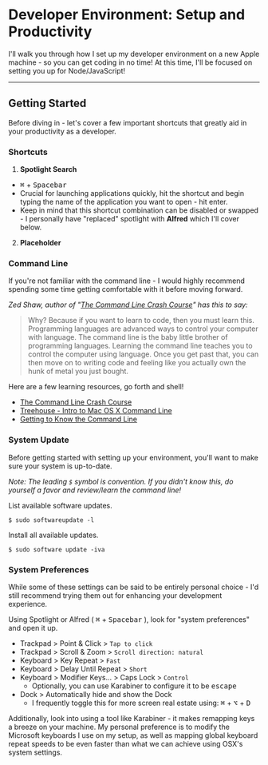 # Developer Environment: Setup and Productivity

I'll walk you through how I set up my developer environment on a new Apple machine - so you can get coding in no time! At this time, I'll be focused on setting you up for Node/JavaScript!
___

## Getting Started

Before diving in - let's cover a few important shortcuts that greatly aid in your productivity as a developer.

### Shortcuts

1. **Spotlight Search**
  * <kbd>⌘</kbd> + <kbd>Spacebar</kbd>
  * Crucial for launching applications quickly, hit the shortcut and begin typing the name of the application you want to open - hit enter.
  * Keep in mind that this shortcut combination can be disabled or swapped - I personally have "replaced" spotlight with **Alfred** which I'll cover below.

2. **Placeholder**

### Command Line
If you're not familiar with the command line - I would highly recommend spending some time getting comfortable with it before moving forward.

*Zed Shaw, author of "[The Command Line Crash Course](http://cli.learncodethehardway.org/book/)" has this to say:*

> Why? Because if you want to learn to code, then you must learn this. Programming languages are advanced ways to control your computer with language. The command line is the baby little brother of programming languages. Learning the command line teaches you to control the computer using language. Once you get past that, you can then move on to writing code and feeling like you actually own the hunk of metal you just bought.

Here are a few learning resources, go forth and shell!

* [The Command Line Crash Course](http://cli.learncodethehardway.org/book/)
* [Treehouse - Intro to Mac OS X Command Line](http://blog.teamtreehouse.com/introduction-to-the-mac-os-x-command-line)
* [Getting to Know the Command Line](http://www.davidbaumgold.com/tutorials/command-line/)

### System Update
Before getting started with setting up your environment, you'll want to make sure your system is up-to-date.

*Note: The leading `$` symbol is convention. If you didn't know this, do yourself a favor and review/learn the command line!*

List available software updates.
```
$ sudo softwareupdate -l
```

Install all available updates.
```
$ sudo software update -iva
```
### System Preferences

While some of these settings can be said to be entirely personal choice - I'd still recommend trying them out for enhancing your development experience.

Using Spotlight or Alfred ( <kbd>⌘</kbd> + <kbd>Spacebar</kbd> ), look for "system preferences" and open it up.

- Trackpad > Point & Click > `Tap to click`
- Trackpad > Scroll & Zoom > `Scroll direction: natural`
- Keyboard > Key Repeat > `Fast`
- Keyboard > Delay Until Repeat > `Short`
- Keyboard > Modifier Keys... > Caps Lock > `Control`
  - Optionally, you can use Karabiner to configure it to be <kbd>escape</kbd>
- Dock > Automatically hide and show the Dock
  - I frequently toggle this for more screen real estate using: <kbd>⌘</kbd> + <kbd>⌥</kbd> + <kbd>D</kbd>

Additionally, look into using a tool like Karabiner - it makes remapping keys a breeze on your machine. My personal preference is to modify the Microsoft keyboards I use on my setup, as well as mapping global keyboard repeat speeds to be even faster than what we can achieve using OSX's system settings.

